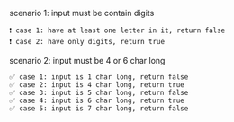 scenario 1: input must be contain digits
    
    ❗ case 1: have at least one letter in it, return false
    ❗ case 2: have only digits, return true

scenario 2: input must be 4 or 6 char long

    ✅ case 1: input is 1 char long, return false
    ✅ case 2: input is 4 char long, return true
    ✅ case 3: input is 5 char long, return false
    ✅ case 4: input is 6 char long, return true
    ✅ case 5: input is 7 char long, return false